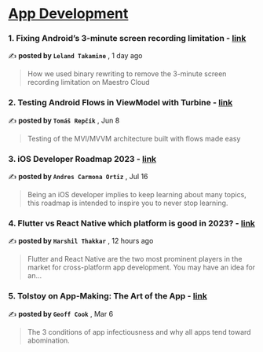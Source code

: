 
<h1><a href=https://medium.com/tag/mobile-app-development/recommended target="_blank" rel="noopener noreferrer">App Development</a></h1>
<h3>1. Fixing Android’s 3-minute screen recording limitation - <a href=https://medium.com/mobile-dev-inc/fixing-androids-3-minute-screen-recording-limitation-4839abc74aee?source=tag_recommended_feed---------0-84----------mobile_app_development----------39be64bc_4771_4620_b50b_86b1ef7cf85e------- target="_blank" rel="noopener noreferrer">link</a></h3>

✍️ **posted by `Leland Takamine`** <date> , 1 day ago</date>

<blockquote>How we used binary rewriting to remove the 3-minute screen recording limitation on Maestro Cloud</blockquote>

<h3>2. Testing Android Flows in ViewModel with Turbine - <a href=https://medium.com/proandroiddev/testing-android-flows-in-viewmodel-with-turbine-ea9bae7e811a?source=tag_recommended_feed---------1-107----------mobile_app_development----------39be64bc_4771_4620_b50b_86b1ef7cf85e------- target="_blank" rel="noopener noreferrer">link</a></h3>

✍️ **posted by `Tomáš Repčík`** <date> , Jun 8</date>

<blockquote>Testing of the MVI/MVVM architecture built with flows made easy</blockquote>

<h3>3. iOS Developer Roadmap 2023 - <a href=https://medium.com/@andres.carort/ios-developer-roadmap-2023-330fd5cb7479?source=tag_recommended_feed---------2-85----------mobile_app_development----------39be64bc_4771_4620_b50b_86b1ef7cf85e------- target="_blank" rel="noopener noreferrer">link</a></h3>

✍️ **posted by `Andres Carmona Ortiz`** <date> , Jul 16</date>

<blockquote>Being an iOS developer implies to keep learning about many topics, this roadmap is intended to inspire you to never stop learning.</blockquote>

<h3>4. Flutter vs React Native which platform is good in 2023? - <a href=https://medium.com/@thakkarharshil09/flutter-vs-react-native-which-platform-is-good-in-2023-6b606b57c487?source=tag_recommended_feed---------3-84----------mobile_app_development----------39be64bc_4771_4620_b50b_86b1ef7cf85e------- target="_blank" rel="noopener noreferrer">link</a></h3>

✍️ **posted by `Harshil Thakkar`** <date> , 12 hours ago</date>

<blockquote>Flutter and React Native are the two most prominent players in the market for cross-platform app development. You may have an idea for an…</blockquote>

<h3>5. Tolstoy on App-Making: The Art of the App - <a href=https://medium.com/entrepreneur-s-handbook/tolstoy-on-app-making-the-art-of-the-app-2aba5f3e5d60?source=tag_recommended_feed---------4-107----------mobile_app_development----------39be64bc_4771_4620_b50b_86b1ef7cf85e------- target="_blank" rel="noopener noreferrer">link</a></h3>

✍️ **posted by `Geoff Cook`** <date> , Mar 6</date>

<blockquote>The 3 conditions of app infectiousness and why all apps tend toward abomination.</blockquote>

